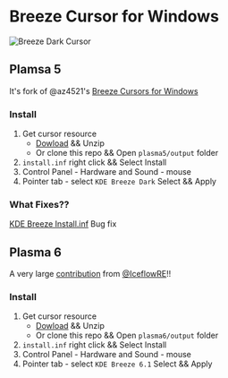 # Breeze Cursor for Windows
![Breeze Dark Cursor](./preview.png)

## Plamsa 5
It's fork of @az4521's [Breeze Cursors for Windows](https://www.deviantart.com/az4521/art/Breeze-Cursors-for-Windows-628166238)

### Install
1. Get cursor resource 
   - [Dowload](https://github.com/black7375/Breeze-Cursors-for-Windows/releases/latest/download/plasma5.zip) && Unzip
   - Or clone this repo && Open `plasma5/output` folder
2. `install.inf` right click && Select Install
4. Control Panel - Hardware and Sound - mouse
5. Pointer tab - select `KDE Breeze Dark` Select && Apply

### What Fixes??
[KDE Breeze Install.inf](https://github.com/black7375/Breeze-Cursors-for-Windows/blob/master/Final/KDE%20Breeze%20Install.inf) Bug fix

## Plasma 6

A very large [contribution](https://github.com/black7375/Breeze-Cursors-for-Windows/issues/7) from [@IceflowRE](https://github.com/IceflowRE)!!

### Install
1. Get cursor resource
   - [Dowload](https://github.com/black7375/Breeze-Cursors-for-Windows/releases/latest/download/plasma6.zip) && Unzip
   - Or clone this repo && Open `plasma6/output` folder
2. `install.inf` right click && Select Install
3. Control Panel - Hardware and Sound - mouse
4. Pointer tab - select `KDE Breeze 6.1` Select && Apply
